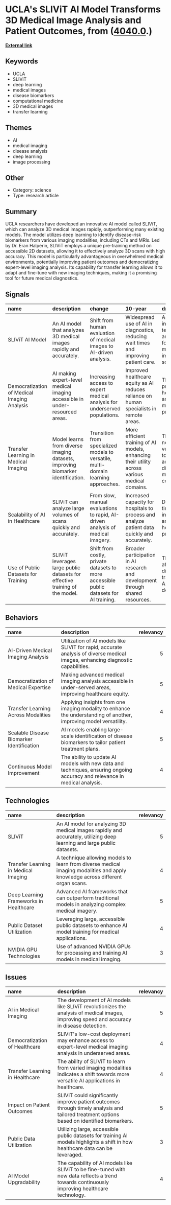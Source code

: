 # __UCLA's SLIViT AI Model Transforms 3D Medical Image Analysis and Patient Outcomes__, from ([4040.0](https://kghosh.substack.com/p/4040.0).)

__[External link](https://developer.nvidia.com/blog/ai-medical-imagery-model-offers-fast-cost-efficient-expert-analysis/)__



## Keywords

* UCLA
* SLIViT
* deep learning
* medical images
* disease biomarkers
* computational medicine
* 3D medical images
* transfer learning

## Themes

* AI
* medical imaging
* disease analysis
* deep learning
* image processing

## Other

* Category: science
* Type: research article

## Summary

UCLA researchers have developed an innovative AI model called SLIViT, which can analyze 3D medical images rapidly, outperforming many existing models. The model utilizes deep learning to identify disease-risk biomarkers from various imaging modalities, including CTs and MRIs. Led by Dr. Eran Halperin, SLIViT employs a unique pre-training method on accessible 2D datasets, allowing it to effectively analyze 3D scans with high accuracy. This model is particularly advantageous in overwhelmed medical environments, potentially improving patient outcomes and democratizing expert-level imaging analysis. Its capability for transfer learning allows it to adapt and fine-tune with new imaging techniques, making it a promising tool for future medical diagnostics.

## Signals

| name                                        | description                                                                     | change                                                                                  | 10-year                                                                                       | driving-force                                                                           |   relevancy |
|:--------------------------------------------|:--------------------------------------------------------------------------------|:----------------------------------------------------------------------------------------|:----------------------------------------------------------------------------------------------|:----------------------------------------------------------------------------------------|------------:|
| SLIViT AI Model                             | An AI model that analyzes 3D medical images rapidly and accurately.             | Shift from human evaluation of medical images to AI-driven analysis.                    | Widespread use of AI in diagnostics, reducing wait times and improving patient care.          | Advancements in AI technology and the need for efficient medical imaging solutions.     |           5 |
| Democratization of Medical Imaging Analysis | AI making expert-level medical imaging accessible in under-resourced areas.     | Increasing access to expert medical analysis for underserved populations.               | Improved healthcare equity as AI reduces reliance on human specialists in remote areas.       | The need to provide quality healthcare in areas lacking medical professionals.          |           4 |
| Transfer Learning in Medical Imaging        | Model learns from diverse imaging datasets, improving biomarker identification. | Transition from specialized models to versatile, multi-domain learning approaches.      | More efficient training of AI models, enhancing their utility across various medical domains. | The growing need for versatile AI tools that can adapt to different medical conditions. |           4 |
| Scalability of AI in Healthcare             | SLIViT can analyze large volumes of scans quickly and accurately.               | From slow, manual evaluations to rapid, AI-driven analysis of medical imagery.          | Increased capacity for hospitals to process and analyze patient data quickly and accurately.  | Demand for timely medical interventions and efficient healthcare processes.             |           5 |
| Use of Public Datasets for Training         | SLIViT leverages large public datasets for effective training of the model.     | Shift from costly, private datasets to more accessible public datasets for AI training. | Broader participation in AI research and development through shared resources.                | The need for affordable and diverse training data in AI development.                    |           3 |

## Behaviors

| name                                      | description                                                                                                                     |   relevancy |
|:------------------------------------------|:--------------------------------------------------------------------------------------------------------------------------------|------------:|
| AI-Driven Medical Imaging Analysis        | Utilization of AI models like SLIViT for rapid, accurate analysis of diverse medical images, enhancing diagnostic capabilities. |           5 |
| Democratization of Medical Expertise      | Making advanced medical imaging analysis accessible in under-served areas, improving healthcare equity.                         |           5 |
| Transfer Learning Across Modalities       | Applying insights from one imaging modality to enhance the understanding of another, improving model versatility.               |           4 |
| Scalable Disease Biomarker Identification | AI models enabling large-scale identification of disease biomarkers to tailor patient treatment plans.                          |           5 |
| Continuous Model Improvement              | The ability to update AI models with new data and techniques, ensuring ongoing accuracy and relevance in medical analysis.      |           4 |

## Technologies

| name                                   | description                                                                                                                    |   relevancy |
|:---------------------------------------|:-------------------------------------------------------------------------------------------------------------------------------|------------:|
| SLIViT                                 | An AI model for analyzing 3D medical images rapidly and accurately, utilizing deep learning and large public datasets.         |           5 |
| Transfer Learning in Medical Imaging   | A technique allowing models to learn from diverse medical imaging modalities and apply knowledge across different organ scans. |           4 |
| Deep Learning Frameworks in Healthcare | Advanced AI frameworks that can outperform traditional models in analyzing complex medical imagery.                            |           5 |
| Public Dataset Utilization             | Leveraging large, accessible public datasets to enhance AI model training for medical applications.                            |           4 |
| NVIDIA GPU Technologies                | Use of advanced NVIDIA GPUs for processing and training AI models in medical imaging.                                          |           3 |

## Issues

| name                            | description                                                                                                                                   |   relevancy |
|:--------------------------------|:----------------------------------------------------------------------------------------------------------------------------------------------|------------:|
| AI in Medical Imaging           | The development of AI models like SLIViT revolutionizes the analysis of medical images, improving speed and accuracy in disease detection.    |           5 |
| Democratization of Healthcare   | SLIViT's low-cost deployment may enhance access to expert-level medical imaging analysis in underserved areas.                                |           4 |
| Transfer Learning in Healthcare | The ability of SLIViT to learn from varied imaging modalities indicates a shift towards more versatile AI applications in healthcare.         |           4 |
| Impact on Patient Outcomes      | SLIViT could significantly improve patient outcomes through timely analysis and tailored treatment options based on identified biomarkers.    |           5 |
| Public Data Utilization         | Utilizing large, accessible public datasets for training AI models highlights a shift in how healthcare data can be leveraged.                |           3 |
| AI Model Upgradability          | The capability of AI models like SLIViT to be fine-tuned with new data reflects a trend towards continuously improving healthcare technology. |           4 |